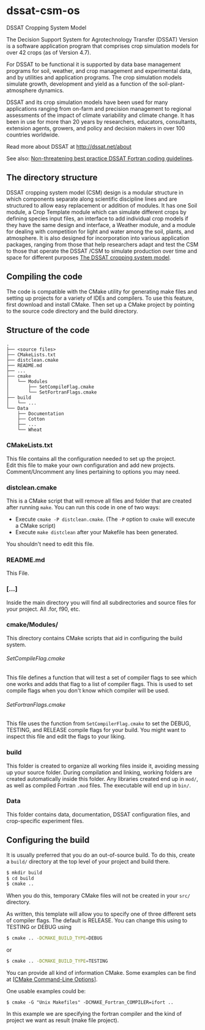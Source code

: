 # dssat-csm-os
DSSAT Cropping System Model

The Decision Support System for Agrotechnology Transfer (DSSAT) Version is a software 
application program that comprises crop simulation models for over 42 crops (as of Version 4.7).

For DSSAT to be functional it is supported by data base management programs for soil, 
weather, and crop management and experimental data, and by utilities and application 
programs. The crop simulation models simulate growth, development and yield as a 
function of the soil-plant-atmosphere dynamics.

DSSAT and its crop simulation models have been used for many applications ranging from 
on-farm and precision management to regional assessments of the impact of climate 
variability and climate change. It has been in use for more than 20 years by researchers, 
educators, consultants, extension agents, growers, and policy and decision makers 
in over 100 countries worldwide.

Read more about DSSAT at http://dssat.net/about

See also: [Non-threatening best practice DSSAT Fortran coding guidelines](https://dssat.net/non-threatening-best-practice-dssat-fortran-coding-guidelines). 

## The directory structure ##

DSSAT cropping system model (CSM) design is a modular structure in which components 
separate along scientific discipline lines and are structured to allow easy replacement 
or addition of modules. It has one Soil module, a Crop Template module which can simulate 
different crops by defining species input files, an interface to add individual crop 
models if they have the same design and interface, a Weather module, and a module for 
dealing with competition for light and water among the soil, plants, and atmosphere. 
It is also designed for incorporation into various application packages, ranging from 
those that help researchers adapt and test the CSM to those that operate the DSSAT /CSM 
to simulate production over time and space for different purposes 
[The DSSAT cropping system model](http://abe.ufl.edu/jjones/ABE_5646/Xtra%20files/The%20DSSAT%20Cropping%20System%20Model.pdf).

## Compiling the code ##

The code is compatible with the CMake utility for generating make files
and setting up projects for a variety of IDEs and compilers. To use this feature, 
first download and install CMake. Then set up a CMake project by pointing to the
source code directory and the build directory.

## Structure of the code ##
    .
    ├── <source files>
    ├── CMakeLists.txt
    ├── distclean.cmake
    ├── README.md
    ├── ...
    ├── cmake
    │   └── Modules
    │       ├── SetCompileFlag.cmake
    │       └── SetFortranFlags.cmake
    ├── build
    │   └── ...
    └── Data
        ├── Documentation
        ├── Cotton
        ├── ... 
        └── Wheat
         
### CMakeLists.txt ###

This file contains all the configuration needed to set up the project.  
Edit this file to make your own configuration and add new projects. 
Comment/Uncomment any lines pertaining to options you may need. 

### distclean.cmake ###

This is a CMake script that will remove all files and folder that are created after running `make`.  You can run this code in one of two ways:

* Execute `cmake -P distclean.cmake`. (The `-P` option to `cmake` will execute a CMake script)
* Execute `make distclean` after your Makefile has been generated.

You shouldn't need to edit this file.

### README.md ###

This File.

### [...] ###

Inside the main directory you will find all subdirectories and source files for your project. All .for, f90, etc.

### cmake/Modules/ ###

This directory contains CMake scripts that aid in configuring the build system.

###### SetCompileFlag.cmake ######

This file defines a function that will test a set of compiler flags to see which one works and adds that flag to a list of compiler flags.  This is used to set compile flags when you don't know which compiler will be used.

###### SetFortranFlags.cmake ######

This file uses the function from `SetCompilerFlag.cmake` to set the DEBUG, TESTING, and RELEASE compile flags for your build.  You might want to inspect this file and edit the flags to your liking.

### build ###

This folder is created to organize all working files inside it, avoiding messing up your source folder. During compilation and linking, working folders are created automatically inside this folder. Any libraries created end up in `mod/`, as well as compiled Fortran `.mod` files.  The executable will end up in `bin/`.  

### Data ###

This folder contains data, documentation, DSSAT configuration files, and crop-specific experiment files.

## Configuring the build ##

It is usually preferred that you do an out-of-source build.  To do this, create
a `build/` directory at the top level of your project and build there.  

``` bash
$ mkdir build
$ cd build
$ cmake ..
```

When you do this, temporary CMake files will not be created in your `src/` directory.  

As written, this template will allow you to specify one of three different sets
of compiler flags.  The default is RELEASE.  You can change this using to
TESTING or DEBUG using

``` bash
$ cmake .. -DCMAKE_BUILD_TYPE=DEBUG
```
or

``` bash
$ cmake .. -DCMAKE_BUILD_TYPE=TESTING
```

You can provide all kind of information CMake. Some examples can be find at
[[CMake Command-Line Options](https://cmake.org/cmake/help/cmake-2.4.html)].

One usable examples could be:

    $ cmake -G "Unix Makefiles" -DCMAKE_Fortran_COMPILER=ifort ..

In this example we are specifying the fortran compiler and the kind of project we want as result (make file project). 
